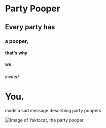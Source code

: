 # Party Pooper
## Every party has
### a pooper, 
#### that's why 
##### we 
###### invited 
# You. 

made a sad message describing party poopers

![Image of Yaktocat, the party pooper](https://octodex.github.com/images/yaktocat.png)
